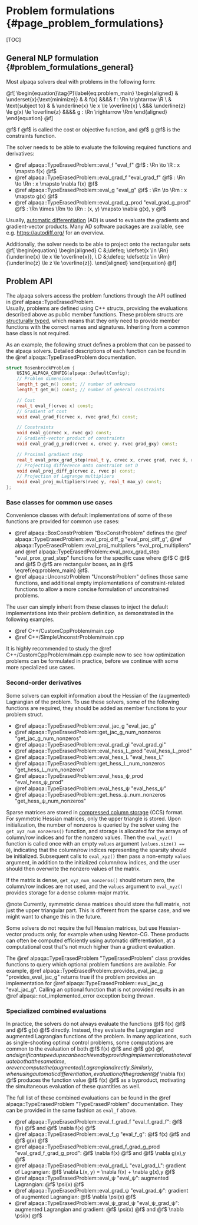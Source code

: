 # Problem formulations {#page_problem_formulations}

[TOC]

## General NLP formulation {#problem_formulations_general}

Most alpaqa solvers deal with problems in the following form:

@f[
\begin{equation}\tag{P}\label{eq:problem_main}
    \begin{aligned}
        & \underset{x}{\text{minimize}}
        & & f(x) &&&& f : \Rn \rightarrow \R \\
        & \text{subject to}
        & & \underline{x} \le x \le \overline{x} \\
        &&& \underline{z} \le g(x) \le \overline{z} &&&& g : \Rn \rightarrow \Rm
    \end{aligned}
\end{equation}
@f]

@f$ f @f$ is called the cost or objective function, and @f$ g @f$ is the
constraints function.

The solver needs to be able to evaluate the following required functions and
derivatives:
  - @ref alpaqa::TypeErasedProblem::eval_f "eval_f"                     @f$ : \Rn \to \R : x \mapsto f(x) @f$
  - @ref alpaqa::TypeErasedProblem::eval_grad_f "eval_grad_f"           @f$ : \Rn \to \Rn : x \mapsto \nabla f(x) @f$
  - @ref alpaqa::TypeErasedProblem::eval_g "eval_g"                     @f$ : \Rn \to \Rm : x \mapsto g(x) @f$
  - @ref alpaqa::TypeErasedProblem::eval_grad_g_prod "eval_grad_g_prod" @f$ : \Rn \times \Rm \to \Rn : (x, y) \mapsto \nabla g(x)\, y @f$

Usually, [automatic differentiation](https://en.wikipedia.org/wiki/Automatic_differentiation)
(AD) is used to evaluate the gradients and gradient-vector products. Many AD
software packages are available, see e.g. <https://autodiff.org/> for an overview.

Additionally, the solver needs to be able to project onto the rectangular sets
@f[
\begin{equation}
    \begin{aligned}
        C &\;\defeq\; \defset{x \in \Rn}{\underline{x} \le x \le \overline{x}}, \\
        D &\;\defeq\; \defset{z \in \Rm}{\underline{z} \le z \le \overline{z}}.
    \end{aligned}
\end{equation}
@f]

<!-- Given two boxes @f$ C @f$ and @f$ D @f$, the @ref alpaqa::BoxConstrProblem "BoxConstrProblem"
class provides default implementations for the necessary projections:
@ref alpaqa::TypeErasedProblem::eval_proj_diff_g "eval_proj_diff_g",
@ref alpaqa::TypeErasedProblem::eval_proj_multipliers "eval_proj_multipliers" and
@ref alpaqa::TypeErasedProblem::eval_prox_grad_step "eval_prox_grad_step". -->

## Problem API

The alpaqa solvers access the problem functions through the API outlined in
@ref alpaqa::TypeErasedProblem.  
Usually, problems are defined using C++ structs, providing the evaluations
described above as public member functions. These problem structs are
[structurally typed](https://en.wikipedia.org/wiki/Structural_type_system),
which means that they only need to provide member functions with the correct
names and signatures. Inheriting from a common base class is not required.

As an example, the following struct defines a problem that can be passed to the
alpaqa solvers. Detailed descriptions of each function can be found in the
@ref alpaqa::TypeErasedProblem documentation.

```cpp
struct RosenbrockProblem {
    USING_ALPAQA_CONFIG(alpaqa::DefaultConfig);
    // Problem dimensions
    length_t get_n() const; // number of unknowns
    length_t get_m() const; // number of general constraints

    // Cost
    real_t eval_f(crvec x) const;
    // Gradient of cost
    void eval_grad_f(crvec x, rvec grad_fx) const;

    // Constraints
    void eval_g(crvec x, rvec gx) const;
    // Gradient-vector product of constraints
    void eval_grad_g_prod(crvec x, crvec y, rvec grad_gxy) const;

    // Proximal gradient step
    real_t eval_prox_grad_step(real_t γ, crvec x, crvec grad, rvec x̂, rvec p) const;
    // Projecting difference onto constraint set D
    void eval_proj_diff_g(crvec z, rvec p) const;
    // Projection of Lagrange multipliers
    void eval_proj_multipliers(rvec y, real_t max_y) const;
};
```

### Base classes for common use cases

Convenience classes with default implementations of some of these functions are
provided for common use cases:
  - @ref alpaqa::BoxConstrProblem "BoxConstrProblem" defines the 
    @ref alpaqa::TypeErasedProblem::eval_proj_diff_g "eval_proj_diff_g",
    @ref alpaqa::TypeErasedProblem::eval_proj_multipliers "eval_proj_multipliers" and
    @ref alpaqa::TypeErasedProblem::eval_prox_grad_step "eval_prox_grad_step" functions
    for the specific case where @f$ C @f$ and @f$ D @f$ are rectangular boxes,
    as in @f$ \eqref{eq:problem_main} @f$.
  - @ref alpaqa::UnconstrProblem "UnconstrProblem" defines those same functions,
    and additional empty implementations of constraint-related functions to
    allow a more concise formulation of unconstrained problems.

The user can simply inherit from these classes to inject the default
implementations into their problem definition, as demonstrated in the following
examples.
  - @ref C++/CustomCppProblem/main.cpp
  - @ref C++/SimpleUnconstrProblem/main.cpp

It is highly recommended to study the @ref C++/CustomCppProblem/main.cpp example
now to see how optimization problems can be formulated in practice, before we
continue with some more specialized use cases.

### Second-order derivatives

Some solvers can exploit information about the Hessian of the (augmented)
Lagrangian of the problem. To use these solvers, some of the following functions
are required, they should be added as member functions to your problem struct.
  - @ref alpaqa::TypeErasedProblem::eval_jac_g "eval_jac_g"
  - @ref alpaqa::TypeErasedProblem::get_jac_g_num_nonzeros "get_jac_g_num_nonzeros"
  - @ref alpaqa::TypeErasedProblem::eval_grad_gi "eval_grad_gi"
  - @ref alpaqa::TypeErasedProblem::eval_hess_L_prod "eval_hess_L_prod"
  - @ref alpaqa::TypeErasedProblem::eval_hess_L "eval_hess_L"
  - @ref alpaqa::TypeErasedProblem::get_hess_L_num_nonzeros "get_hess_L_num_nonzeros"
  - @ref alpaqa::TypeErasedProblem::eval_hess_ψ_prod "eval_hess_ψ_prod"
  - @ref alpaqa::TypeErasedProblem::eval_hess_ψ "eval_hess_ψ"
  - @ref alpaqa::TypeErasedProblem::get_hess_ψ_num_nonzeros "get_hess_ψ_num_nonzeros"

Sparse matrices are stored in [compressed column storage](https://www.eigen.tuxfamily.org/dox/group__TutorialSparse.html#TutorialSparseIntro)
(CCS) format. For symmetric Hessian matrices, only the upper triangle is stored.
Upon initialization, the number of nonzeros is queried by the solver using the
`get_xyz_num_nonzeros()` function, and storage is allocated for the arrays of
column/row indices and for the nonzero values. Then the `eval_xyz()` function is
called once with an empty `values` argument (`values.size() == 0`), indicating
that the column/row indices representing the sparsity should be initialized.
Subsequent calls to `eval_xyz()` then pass a non-empty `values` argument, in
addition to the initialized column/row indices, and the user should then
overwrite the nonzero values of the matrix.

If the matrix is dense, `get_xyz_num_nonzeros()` should return zero, the
column/row indices are not used, and the `values` argument to `eval_xyz()`
provides storage for a dense column-major matrix.

@note   Currently, symmetric dense matrices should store the full matrix, not
just the upper triangular part. This is different from the sparse case, and we
might want to change this in the future.

Some solvers do not require the full Hessian matrices, but use Hessian-vector
products only, for example when using Newton-CG. These products can often be
computed efficiently using automatic differentiation, at a computational cost
that's not much higher than a gradient evaluation.

The @ref alpaqa::TypeErasedProblem "TypeErasedProblem" class provides functions
to query which optional problem functions are available. For example,
@ref alpaqa::TypeErasedProblem::provides_eval_jac_g "provides_eval_jac_g"
returns true if the problem provides an implementation for
@ref alpaqa::TypeErasedProblem::eval_jac_g "eval_jac_g". Calling an optional
function that is not provided results in an @ref alpaqa::not_implemented_error
exception being thrown.

### Specialized combined evaluations

In practice, the solvers do not always evaluate the functions @f$ f(x) @f$ and
@f$ g(x) @f$ directly. Instead, they evaluate the Lagrangian and augmented
Lagrangian functions of the problem. In many applications, such as
single-shooting optimal control problems, some computations are common to the
evaluation of both @f$ f(x) @f$ and @f$ g(x) @f$, and significant speedups can
be achieved by providing implementations that evaluate both at the same time,
or even compute the (augmented) Lagrangian directly. Similarly, when using
automatic differentiation, evaluation of the gradient @f$ \nabla f(x) @f$
produces the function value @f$ f(x) @f$ as a byproduct, motivating the
simultaneous evaluation of these quantities as well.

The full list of these combined evaluations can be found in the @ref alpaqa::TypeErasedProblem "TypeErasedProblem"
documentation. They can be provided in the same fashion as `eval_f` above.
  - @ref alpaqa::TypeErasedProblem::eval_f_grad_f "eval_f_grad_f": @f$ f(x) @f$ and @f$ \nabla f(x) @f$
  - @ref alpaqa::TypeErasedProblem::eval_f_g "eval_f_g": @f$ f(x) @f$ and @f$ g(x) @f$
  - @ref alpaqa::TypeErasedProblem::eval_grad_f_grad_g_prod "eval_grad_f_grad_g_prod": @f$ \nabla f(x) @f$ and @f$ \nabla g(x)\,y @f$
  - @ref alpaqa::TypeErasedProblem::eval_grad_L "eval_grad_L": gradient of Lagrangian: @f$ \nabla L(x, y) = \nabla f(x) + \nabla g(x)\,y @f$
  - @ref alpaqa::TypeErasedProblem::eval_ψ "eval_ψ": augmented Lagrangian: @f$ \psi(x) @f$
  - @ref alpaqa::TypeErasedProblem::eval_grad_ψ "eval_grad_ψ": gradient of augmented Lagrangian: @f$ \nabla \psi(x) @f$
  - @ref alpaqa::TypeErasedProblem::eval_ψ_grad_ψ "eval_ψ_grad_ψ": augmented Lagrangian and gradient: @f$ \psi(x) @f$ and @f$ \nabla \psi(x) @f$

